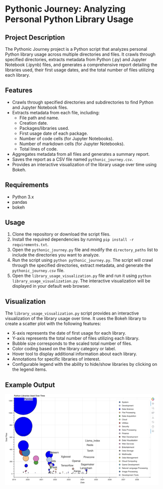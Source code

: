 # Pythonic Journey: Analyzing Personal Python Library Usage

## Project Description
The Pythonic Journey project is a Python script that analyzes personal Python library usage across multiple directories and files. It crawls through specified directories, extracts metadata from Python (.py) and Jupyter Notebook (.ipynb) files, and generates a comprehensive report detailing the libraries used, their first usage dates, and the total number of files utilizing each library.

## Features
- Crawls through specified directories and subdirectories to find Python and Jupyter Notebook files.
- Extracts metadata from each file, including:
  - File path and name.
  - Creation date.
  - Packages/libraries used.
  - First usage date of each package.
  - Number of code cells (for Jupyter Notebooks).
  - Number of markdown cells (for Jupyter Notebooks).
  - Total lines of code.
- Aggregates metadata from all files and generates a summary report.
- Saves the report as a CSV file named `pythonic_journey.csv`.
- Provides an interactive visualization of the library usage over time using Bokeh.

## Requirements
- Python 3.x
- pandas
- bokeh

## Usage
1. Clone the repository or download the script files.
2. Install the required dependencies by running `pip install -r requirements.txt`.
3. Open the `pythonic_journey.py` file and modify the `directory_paths` list to include the directories you want to analyze.
4. Run the script using `python pythonic_journey.py`. The script will crawl through the specified directories, extract metadata, and generate the `pythonic_journey.csv` file.
5. Open the `library_usage_visualization.py` file and run it using `python library_usage_visualization.py`. The interactive visualization will be displayed in your default web browser.

## Visualization
The `library_usage_visualization.py` script provides an interactive visualization of the library usage over time. It uses the Bokeh library to create a scatter plot with the following features:
- X-axis represents the date of first usage for each library.
- Y-axis represents the total number of files utilizing each library.
- Bubble size corresponds to the scaled total number of files.
- Color coding based on the library category or label.
- Hover tool to display additional information about each library.
- Annotations for specific libraries of interest.
- Configurable legend with the ability to hide/show libraries by clicking on the legend items.

## Example Output
![Show Image](images/bokeh_plot.jpg)  

